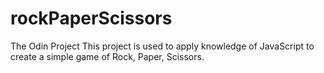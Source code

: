 # rockPaperScissors
The Odin Project
This project is used to apply knowledge of JavaScript to create a simple game of Rock, Paper, Scissors.
